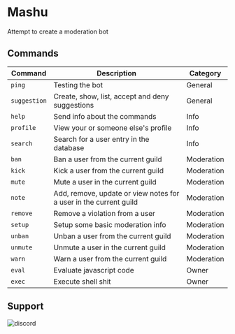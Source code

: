 # Mashu
Attempt to create a moderation bot

## Commands
| Command | Description | Category |
| ------- | ----------- | -------- |
| `ping` | Testing the bot | General |
| `suggestion` | Create, show, list, accept and deny suggestions | General |
| `help` | Send info about the commands | Info |
| `profile` | View your or someone else's profile | Info |
| `search` | Search for a user entry in the database | Info |
| `ban` | Ban a user from the current guild | Moderation |
| `kick` | Kick a user from the current guild | Moderation |
| `mute` | Mute a user in the current guild | Moderation |
| `note` | Add, remove, update or view notes for a user in the current guild | Moderation |
| `remove` | Remove a violation from a user | Moderation |
| `setup` | Setup some basic moderation info | Moderation |
| `unban` | Unban a user from the current guild | Moderation |
| `unmute` | Unmute a user in the current guild | Moderation |
| `warn` | Warn a user from the current guild | Moderation |
| `eval` | Evaluate javascript code | Owner |
| `exec` | Execute shell shit | Owner |

## Support
![discord](https://discordapp.com/api/v6/guilds/240059867744698368/widget.png?style=banner2)

